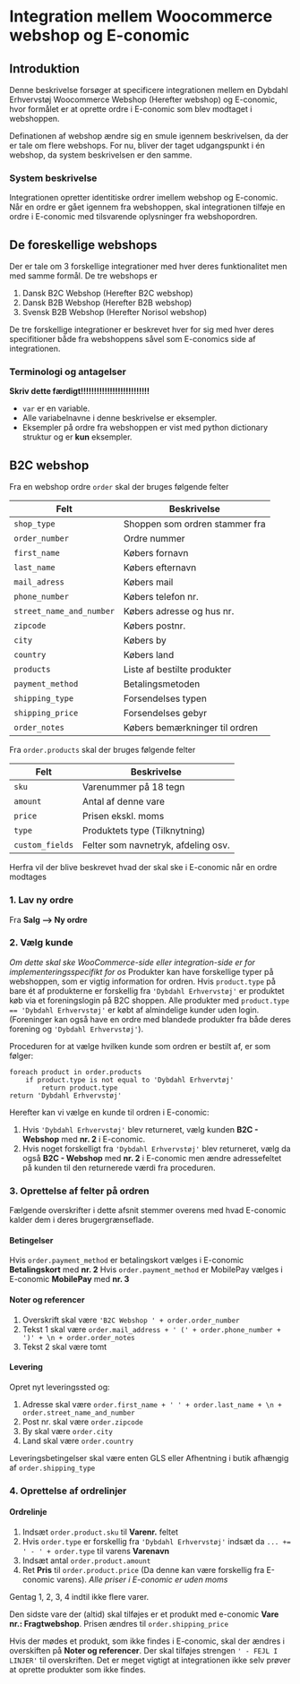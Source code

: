# Integration mellem Woocommerce webshop og E-conomic

## Introduktion

Denne beskrivelse forsøger at specificere integrationen mellem en Dybdahl Erhvervstøj Woocommerce Webshop (Herefter webshop) og E-conomic, hvor formålet er at oprette ordre i E-conomic som blev modtaget i webshoppen.

Definationen af webshop ændre sig en smule igennem beskrivelsen, da der er tale om flere webshops. For nu, bliver der taget udgangspunkt i én webshop, da system beskrivelsen er den samme.

### System beskrivelse
Integrationen opretter identitiske ordrer imellem webshop og E-conomic. Når en ordre er gået igennem fra webshoppen, skal integrationen tilføje en ordre i E-conomic med tilsvarende oplysninger fra webshopordren.

## De foreskellige webshops
Der er tale om 3 forskellige integrationer med hver deres funktionalitet men med samme formål. De tre webshops er

1. Dansk B2C Webshop (Herefter B2C webshop)
2. Dansk B2B Webshop (Herefter B2B webshop)
3. Svensk B2B Webshop (Herefter Norisol webshop)

De tre forskellige integrationer er beskrevet hver for sig med hver deres specifitioner både fra webshoppens såvel som E-conomics side af integrationen.

### Terminologi og antagelser
**Skriv dette færdigt!!!!!!!!!!!!!!!!!!!!!!!!!!**
* `var` er en variable.
* Alle variabelnavne i denne beskrivelse er eksempler.
* Eksempler på ordre fra webshoppen er vist med python dictionary struktur og er **kun** eksempler.

## B2C webshop
Fra en webshop ordre `order` skal der bruges følgende felter

| Felt                     | Beskrivelse                    |
|--------------------------|--------------------------------|
| `shop_type`              | Shoppen som ordren stammer fra |
| `order_number`           | Ordre nummer                   |
| `first_name`             | Købers fornavn                 |
| `last_name`              | Købers efternavn               |
| `mail_adress`            | Købers mail                    |
| `phone_number`           | Købers telefon nr.             |
| `street_name_and_number` | Købers adresse og hus nr.      |
| `zipcode`                | Købers postnr.                 |
| `city`                   | Købers by                      |
| `country`                | Købers land                    |
| `products`               | Liste af bestilte produkter    |
| `payment_method`         | Betalingsmetoden               |
| `shipping_type`          | Forsendelses typen             |
| `shipping_price`         | Forsendelses gebyr             |
| `order_notes`            | Købers bemærkninger til ordren |

Fra `order.products` skal der bruges følgende felter

| Felt            | Beskrivelse                         |
|-----------------|-------------------------------------|
| `sku`           | Varenummer på 18 tegn               |
| `amount`        | Antal af denne vare                 |
| `price`         | Prisen ekskl. moms                  |
| `type`          | Produktets type (Tilknytning)       |
| `custom_fields` | Felter som navnetryk, afdeling osv. |

Herfra vil der blive beskrevet hvad der skal ske i E-conomic når en ordre modtages

### 1. Lav ny ordre
Fra **Salg --> Ny ordre**

### 2. Vælg kunde
*Om dette skal ske WooCommerce-side eller integration-side er for implementeringsspecifikt for os*
Produkter kan have forskellige typer på webshoppen, som er vigtig information for ordren. Hvis `product.type` på bare ét af produkterne er forskellig fra `'Dybdahl Erhvervstøj'` er produktet køb via et foreningslogin på B2C shoppen. Alle produkter med `product.type == 'Dybdahl Erhvervstøj'` er købt af almindelige kunder uden login. (Foreninger kan også have en ordre med blandede produkter fra både deres forening og `'Dybdahl Erhvervstøj'`).

Proceduren for at vælge hvilken kunde som ordren er bestilt af, er som følger:
```
foreach product in order.products
    if product.type is not equal to 'Dybdahl Erhvervtøj'
        return product.type
return 'Dybdahl Erhvervstøj'
```

Herefter kan vi vælge en kunde til ordren i E-conomic:
1. Hvis `'Dybdahl Erhvervstøj'` blev returneret, vælg kunden **B2C - Webshop** med **nr. 2** i E-conomic.
2. Hvis noget forskelligt fra `'Dybdahl Erhvervstøj'` blev returneret, vælg da også **B2C - Webshop** med **nr. 2** i E-conomic men ændre adressefeltet på kunden til den returnerede værdi fra proceduren.

### 3. Oprettelse af felter på ordren
Fælgende overskrifter i dette afsnit stemmer overens med hvad E-conomic kalder dem i deres brugergrænseflade.

#### Betingelser
Hvis `order.payment_method` er betalingskort vælges i E-conomic **Betalingskort** med **nr. 2**
Hvis `order.payment_method` er MobilePay vælges i E-conomic **MobilePay** med **nr. 3** 

#### Noter og referencer
1. Overskrift skal være `'B2C Webshop ' + order.order_number`
2. Tekst 1 skal være `order.mail_address + ' (' + order.phone_number + ')' + \n + order.order_notes`
3. Tekst 2 skal være tomt

#### Levering
Opret nyt leveringssted og:
1. Adresse skal være `order.first_name + ' ' + order.last_name + \n + order.street_name_and_number`
2. Post nr. skal være `order.zipcode`
3. By skal være `order.city`
4. Land skal være `order.country`

Leveringsbetingelser skal være enten GLS eller Afhentning i butik afhængig af `order.shipping_type`

### 4. Oprettelse af ordrelinjer
#### Ordrelinje
1. Indsæt `order.product.sku` til **Varenr.** feltet
2. Hvis `order.type` er forskellig fra `'Dybdahl Erhvervstøj'` indsæt da `... += ' - ' + order.type` til varens **Varenavn**
3. Indsæt antal `order.product.amount`
4. Ret **Pris** til `order.product.price` (Da denne kan være forskellig fra E-conomic varens). *Alle priser i E-conomic er uden moms*

Gentag 1, 2, 3, 4 indtil ikke flere varer.

Den sidste vare der (altid) skal tilføjes er et produkt med e-conomic **Vare nr.: Fragtwebshop**. Prisen ændres til `order.shipping_price`

Hvis der mødes et produkt, som ikke findes i E-conomic, skal der ændres i overskiften på **Noter og referencer**. Der skal tilføjes strengen `' - FEJL I LINJER'` til overskriften. Det er meget vigtigt at integrationen ikke selv prøver at oprette produkter som ikke findes.
